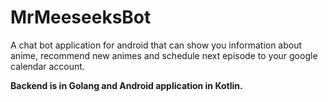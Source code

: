 # MrMeeseeksBot

A chat bot application for android that can show you information about anime, recommend new animes 
and schedule next episode to your google calendar account.

**Backend is in Golang and Android application in Kotlin.**

